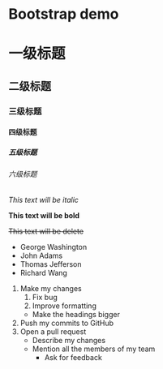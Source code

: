 # Bootstrap demo


# 一级标题
## 二级标题
### 三级标题
#### 四级标题
##### 五级标题
###### 六级标题 


*This text will be italic*


**This text will be bold**


~~This text will be delete~~


* George Washington
* John Adams
* Thomas Jefferson
* Richard Wang


1. Make my changes
    1. Fix bug
    2. Improve formatting
      * Make the headings bigger
2. Push my commits to GitHub
3. Open a pull request
    * Describe my changes
    * Mention all the members of my team
      * Ask for feedback
    


